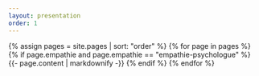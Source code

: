 ```yaml
---
layout: presentation
order: 1
---
```


{% assign pages = site.pages | sort: "order" %}
{% for page in pages %}
 {% if page.empathie and page.empathie == "empathie-psychologue" %}
    {{- page.content | markdownify -}}
  {% endif %}
{% endfor %}

